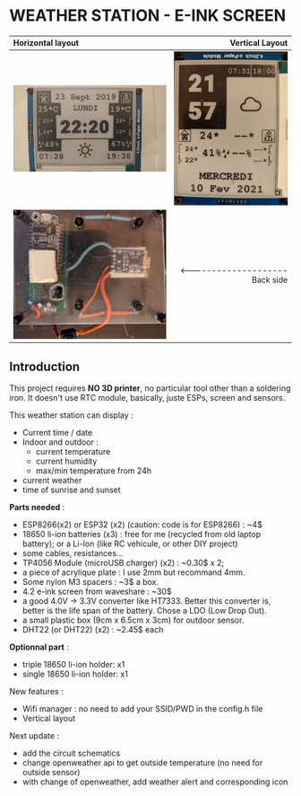# WEATHER STATION - E-INK SCREEN

Horizontal layout | Vertical Layout
:----------|-----------:
![Horizontal Layout](weather_station.jpg) | ![Vertical Layout](Screen2.jpg)
![Back](back.jpg) | <--------------------Back side

## Introduction

This project requires **NO 3D printer**, no particular tool other than a soldering iron.
It doesn't use RTC module, basically, juste ESPs, screen and sensors.

This weather station can display : 
- Current time / date
- Indoor and outdoor :
  - current temperature
  - current humidity
  - max/min temperature from 24h
- current weather
- time of sunrise and sunset


**Parts needed** : 
- ESP8266(x2) or ESP32 (x2) (caution: code is for ESP8266) : ~4$
- 18650 li-ion batteries (x3) : free for me (recycled from old laptop battery); or a Li-Ion (like RC vehicule, or other DIY project)
- some cables, resistances...
- TP4056 Module (microUSB charger) (x2) : ~0.30$ x 2;
- a piece of acrylique plate : I use 2mm but recommand 4mm.
- Some nylon M3 spacers : ~3$ a box.
- 4.2 e-ink screen from waveshare : ~30$
- a good 4.0V -> 3.3V converter like HT7333. Better this converter is, better is the life span of the battery. Chose a LDO (Low Drop Out).
- a small plastic box (9cm x 6.5cm x 3cm) for outdoor sensor.
- DHT22 (or DHT22) (x2) : ~2.45$ each

**Optionnal part** : 
- triple 18650 li-ion holder: x1
- single 18650 li-ion holder: x1


New features :
- Wifi manager : no need to add your SSID/PWD in the config.h file
- Vertical layout

Next update :
- add the circuit schematics
- change openweather api to get outside temperature (no need for outside sensor)
- with change of openweather, add weather alert and corresponding icon